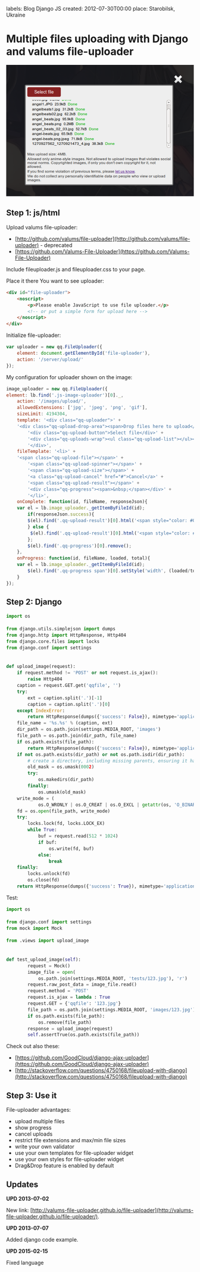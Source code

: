 labels: Blog
        Django
        JS
created: 2012-07-30T00:00
place: Starobilsk, Ukraine

# Multiple files uploading with Django and valums file-uploader

![Multiple files uploader](file_uploader.png)

## Step 1: js/html

Upload valums file-uploader:

- [http://github.com/valums/file-uploader](http://github.com/valums/file-uploader) - deprecated
- [https://github.com/Valums-File-Uploader](https://github.com/Valums-File-Uploader)

Include fileuploader.js and fileuploader.css to your page.

Place it there You want to see uploader:

```html
<div id="file-uploader">
    <noscript>
        <p>Please enable JavaScript to use file uploader.</p>
        <!-- or put a simple form for upload here -->
    </noscript>
</div>
```

Initialize file-uploader:
```js
var uploader = new qq.FileUploader({
    element: document.getElementById('file-uploader'),
    action: '/server/upload/'
});
```

My configuration for uploader shown on the image:
```js
image_uploader = new qq.FileUploader({
element: lb.find('.js-image-uploader')[0]._,
    action: '/images/upload/',
    allowedExtensions: ['jpg', 'jpeg', 'png', 'gif'],
    sizeLimit: 4194304,
    template: '<div class="qq-uploader">' +
    '<div class="qq-upload-drop-area"><span>Drop files here to upload</span></div>' +
        '<div class="qq-upload-button">Select file</div>' +
        '<div class="qq-uploads-wrap"><ul class="qq-upload-list"></ul></div>' +
        '</div>',
    fileTemplate: '<li>' +
    '<span class="qq-upload-file"></span>' +
        '<span class="qq-upload-spinner"></span>' +
        '<span class="qq-upload-size"></span>' +
        '<a class="qq-upload-cancel" href="#">Cancel</a>' +
        '<span class="qq-upload-result"></span>' +
        '<div class="qq-progress"><span>&nbsp;</span></div>' +
        '</li>',
    onComplete: function(id, fileName, responseJson){
    var el = lb.image_uploader._getItemByFileId(id);
        if(responseJson.success){
        $(el).find('.qq-upload-result')[0].html('<span style="color: #0a0">Done</span>');
        } else {
         $(el).find('.qq-upload-result')[0].html('<span style="color: #a00">Error</span>');
        };
        $(el).find('.qq-progress')[0].remove();
    },
    onProgress: function(id, fileName, loaded, total){
    var el = lb.image_uploader._getItemByFileId(id);
        $(el).find('.qq-progress span')[0].setStyle('width', (loaded/total*300).round() + 'px');
    }
});
```

## Step 2: Django

```python
import os

from django.utils.simplejson import dumps
from django.http import HttpResponse, Http404
from django.core.files import locks
from django.conf import settings


def upload_image(request):
    if request.method != 'POST' or not request.is_ajax():
        raise Http404
    caption = request.GET.get('qqfile', '')
    try:
        ext = caption.split('.')[-1]
        caption = caption.split('.')[0]
    except IndexError:
        return HttpResponse(dumps({'success': False}), mimetype='application/json')
    file_name = '%s.%s' % (caption, ext)
    dir_path = os.path.join(settings.MEDIA_ROOT, 'images')
    file_path = os.path.join(dir_path, file_name)
    if os.path.exists(file_path):
        return HttpResponse(dumps({'success': False}), mimetype='application/json')
    if not os.path.exists(dir_path) or not os.path.isdir(dir_path):
        # create a directory, including missing parents, ensuring it has group write permissions
        old_mask = os.umask(0002)
        try:
            os.makedirs(dir_path)
        finally:
            os.umask(old_mask)
    write_mode = (
            os.O_WRONLY | os.O_CREAT | os.O_EXCL | getattr(os, 'O_BINARY', 0))
    fd = os.open(file_path, write_mode)
    try:
        locks.lock(fd, locks.LOCK_EX)
        while True:
            buf = request.read(512 * 1024)
            if buf:
                os.write(fd, buf)
            else:
                break
    finally:
        locks.unlock(fd)
        os.close(fd)
    return HttpResponse(dumps({'success': True}), mimetype='application/json')
```

Test:
```python
import os

from django.conf import settings
from mock import Mock

from .views import upload_image


def test_upload_image(self):
        request = Mock()
        image_file = open(
            os.path.join(settings.MEDIA_ROOT, 'tests/123.jpg'), 'r')
        request.raw_post_data = image_file.read()
        request.method = 'POST'
        request.is_ajax = lambda : True
        request.GET = {'qqfile': '123.jpg'}
        file_path = os.path.join(settings.MEDIA_ROOT, 'images/123.jpg')
        if os.path.exists(file_path):
            os.remove(file_path)
        response = upload_image(request)
        self.assertTrue(os.path.exists(file_path))
```

Check out also these:

- [https://github.com/GoodCloud/django-ajax-uploader](https://github.com/GoodCloud/django-ajax-uploader)
- [http://stackoverflow.com/questions/4750168/fileupload-with-django](http://stackoverflow.com/questions/4750168/fileupload-with-django)

## Step 3: Use it

File-uploader advantages:

- upload multiple files
- show progress
- cancel uploads
- restrict file extensions and max/min file sizes
- write your own validator
- use your own templates for file-uploader widget
- use your own styles for file-uploader widget
- Drag&Drop feature is enabled by default

## Updates

**UPD 2013-07-02**

New link: [http://valums-file-uploader.github.io/file-uploader](http://valums-file-uploader.github.io/file-uploader/).

**UPD 2013-07-07**

Added django code example.

**UPD 2015-02-15**

Fixed language
